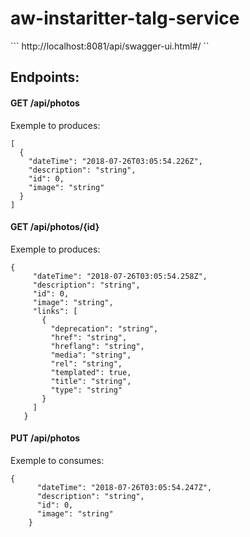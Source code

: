 # aw-instaritter-talg-service


``` http://localhost:8081/api/swagger-ui.html#/ ``

## Endpoints:

#### GET /api/photos

Exemple to produces:

``` 
[
  {
    "dateTime": "2018-07-26T03:05:54.226Z",
    "description": "string",
    "id": 0,
    "image": "string"
  }
] 

```

#### GET /api/photos/{id}

Exemple to produces:

```
{
     "dateTime": "2018-07-26T03:05:54.258Z",
     "description": "string",
     "id": 0,
     "image": "string",
     "links": [
       {
         "deprecation": "string",
         "href": "string",
         "hreflang": "string",
         "media": "string",
         "rel": "string",
         "templated": true,
         "title": "string",
         "type": "string"
       }
     ]
   } 
``` 
   
#### PUT /api/photos

Exemple to consumes:
``` 
{
      "dateTime": "2018-07-26T03:05:54.247Z",
      "description": "string",
      "id": 0,
      "image": "string"
    } 
```
